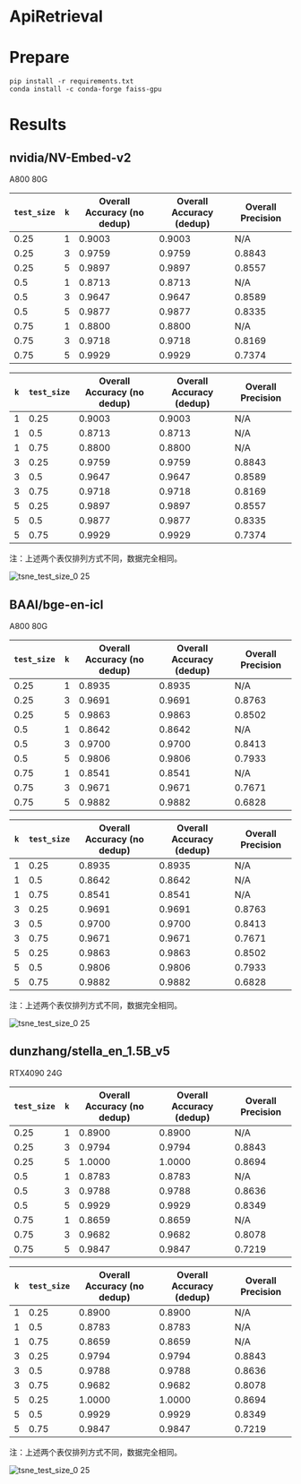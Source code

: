 # ApiRetrieval
# Prepare
```
pip install -r requirements.txt
conda install -c conda-forge faiss-gpu
```
# Results
## nvidia/NV-Embed-v2
A800 80G

| `test_size` | `k` | Overall Accuracy (no dedup) | Overall Accuracy (dedup) | Overall Precision |
|-------------|-----|----------------------------|--------------------------|-------------------|
| 0.25        | 1   | 0.9003                     | 0.9003                   | N/A               |
| 0.25        | 3   | 0.9759                     | 0.9759                   | 0.8843            |
| 0.25        | 5   | 0.9897                     | 0.9897                   | 0.8557            |
| 0.5         | 1   | 0.8713                     | 0.8713                   | N/A               |
| 0.5         | 3   | 0.9647                     | 0.9647                   | 0.8589            |
| 0.5         | 5   | 0.9877                     | 0.9877                   | 0.8335            |
| 0.75        | 1   | 0.8800                     | 0.8800                   | N/A               |
| 0.75        | 3   | 0.9718                     | 0.9718                   | 0.8169            |
| 0.75        | 5   | 0.9929                     | 0.9929                   | 0.7374            |

| `k` | `test_size` | Overall Accuracy (no dedup) | Overall Accuracy (dedup) | Overall Precision |
|-----|-------------|----------------------------|--------------------------|-------------------|
| 1   | 0.25        | 0.9003                     | 0.9003                   | N/A               |
| 1   | 0.5         | 0.8713                     | 0.8713                   | N/A               |
| 1   | 0.75        | 0.8800                     | 0.8800                   | N/A               |
| 3   | 0.25        | 0.9759                     | 0.9759                   | 0.8843            |
| 3   | 0.5         | 0.9647                     | 0.9647                   | 0.8589            |
| 3   | 0.75        | 0.9718                     | 0.9718                   | 0.8169            |
| 5   | 0.25        | 0.9897                     | 0.9897                   | 0.8557            |
| 5   | 0.5         | 0.9877                     | 0.9877                   | 0.8335            |
| 5   | 0.75        | 0.9929                     | 0.9929                   | 0.7374            |

注：上述两个表仅排列方式不同，数据完全相同。

![tsne_test_size_0 25](https://github.com/user-attachments/assets/11b3fc6f-9642-47cb-9603-c276f93e2a0a)

## BAAI/bge-en-icl
A800 80G

| `test_size` | `k` | Overall Accuracy (no dedup) | Overall Accuracy (dedup) | Overall Precision |
|-------------|-----|----------------------------|--------------------------|-------------------|
| 0.25        | 1   | 0.8935                     | 0.8935                   | N/A               |
| 0.25        | 3   | 0.9691                     | 0.9691                   | 0.8763            |
| 0.25        | 5   | 0.9863                     | 0.9863                   | 0.8502            |
| 0.5         | 1   | 0.8642                     | 0.8642                   | N/A               |
| 0.5         | 3   | 0.9700                     | 0.9700                   | 0.8413            |
| 0.5         | 5   | 0.9806                     | 0.9806                   | 0.7933            |
| 0.75        | 1   | 0.8541                     | 0.8541                   | N/A               |
| 0.75        | 3   | 0.9671                     | 0.9671                   | 0.7671            |
| 0.75        | 5   | 0.9882                     | 0.9882                   | 0.6828            |

| `k` | `test_size` | Overall Accuracy (no dedup) | Overall Accuracy (dedup) | Overall Precision |
|-----|-------------|----------------------------|--------------------------|-------------------|
| 1   | 0.25        | 0.8935                     | 0.8935                   | N/A               |
| 1   | 0.5         | 0.8642                     | 0.8642                   | N/A               |
| 1   | 0.75        | 0.8541                     | 0.8541                   | N/A               |
| 3   | 0.25        | 0.9691                     | 0.9691                   | 0.8763            |
| 3   | 0.5         | 0.9700                     | 0.9700                   | 0.8413            |
| 3   | 0.75        | 0.9671                     | 0.9671                   | 0.7671            |
| 5   | 0.25        | 0.9863                     | 0.9863                   | 0.8502            |
| 5   | 0.5         | 0.9806                     | 0.9806                   | 0.7933            |
| 5   | 0.75        | 0.9882                     | 0.9882                   | 0.6828            |

注：上述两个表仅排列方式不同，数据完全相同。

![tsne_test_size_0 25](https://github.com/user-attachments/assets/1713ad8e-f3b0-4a73-affc-2ffa444c938f)

## dunzhang/stella_en_1.5B_v5
RTX4090 24G

| `test_size` | `k` | Overall Accuracy (no dedup) | Overall Accuracy (dedup) | Overall Precision |
|-------------|-----|----------------------------|--------------------------|-------------------|
| 0.25        | 1   | 0.8900                     | 0.8900                   | N/A               |
| 0.25        | 3   | 0.9794                     | 0.9794                   | 0.8843            |
| 0.25        | 5   | 1.0000                     | 1.0000                   | 0.8694            |
| 0.5         | 1   | 0.8783                     | 0.8783                   | N/A               |
| 0.5         | 3   | 0.9788                     | 0.9788                   | 0.8636            |
| 0.5         | 5   | 0.9929                     | 0.9929                   | 0.8349            |
| 0.75        | 1   | 0.8659                     | 0.8659                   | N/A               |
| 0.75        | 3   | 0.9682                     | 0.9682                   | 0.8078            |
| 0.75        | 5   | 0.9847                     | 0.9847                   | 0.7219            |

| `k` | `test_size` | Overall Accuracy (no dedup) | Overall Accuracy (dedup) | Overall Precision |
|-----|-------------|----------------------------|--------------------------|-------------------|
| 1   | 0.25        | 0.8900                     | 0.8900                   | N/A               |
| 1   | 0.5         | 0.8783                     | 0.8783                   | N/A               |
| 1   | 0.75        | 0.8659                     | 0.8659                   | N/A               |
| 3   | 0.25        | 0.9794                     | 0.9794                   | 0.8843            |
| 3   | 0.5         | 0.9788                     | 0.9788                   | 0.8636            |
| 3   | 0.75        | 0.9682                     | 0.9682                   | 0.8078            |
| 5   | 0.25        | 1.0000                     | 1.0000                   | 0.8694            |
| 5   | 0.5         | 0.9929                     | 0.9929                   | 0.8349            |
| 5   | 0.75        | 0.9847                     | 0.9847                   | 0.7219            |

注：上述两个表仅排列方式不同，数据完全相同。

![tsne_test_size_0 25](https://github.com/user-attachments/assets/ab3918db-da48-43e4-b1bf-b71ad5fc4967)


